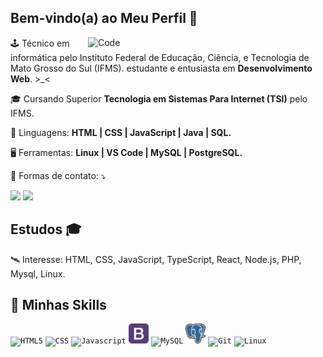 ## Bem-vindo(a) ao Meu Perfil 👾

<img src="https://media.tenor.com/sboZxklZ2pcAAAAC/8bit-space.gif" min-width="380px" max-width="380px" width="380px" align="right" alt="Code">

<p align="left"> 
  🕹️ Técnico em informática pelo Instituto Federal de Educação, Ciência, e Tecnologia de Mato Grosso do Sul (IFMS). estudante e entusiasta em <strong>Desenvolvimento Web</strong>. >_<
</p>

<p align="left">
  🎓 Cursando Superior <strong>Tecnologia em Sistemas Para Internet (TSI)</strong> pelo IFMS.
</p>

<p align="left">
  🦄 Linguagens: <strong>HTML | CSS | JavaScript | Java | SQL.</strong>
</p>

<p align="left">
  🖥️ Ferramentas: <strong>Linux | VS Code | MySQL | PostgreSQL.</strong>
</p>

<p align="left">
  💌 Formas de contato: ⤵️
</p>

<p align="left">
  <a href="mailto:lucas.guimaro.comerce@gmail.com" target="_blank">
    <img src="https://img.shields.io/badge/-Gmail-FF0000?style=flat-square&labelColor=FF0000&logo=gmail&logoColor=white&link=LINK-DO-SEU-EMAIL"/></a>

  <a href="https://www.linkedin.com/in/lucas-guimaro-b84b57253/" target="_blank">
    <img src="https://img.shields.io/badge/-Linkedin-0e76a8?style=flat-square&logo=Linkedin&logoColor=white&link=LINK-DO-SEU-LINKEDIN"/></a>
</p> 

## Estudos :mortar_board:

 🛰️ Interesse: HTML, CSS, JavaScript, TypeScript, React, Node.js, PHP, Mysql, Linux.

## 🚀 Minhas Skills

<code><img height="32" src="https://cdn.icon-icons.com/icons2/2107/PNG/512/file_type_html_icon_130541.png" alt="HTML5"/></code>
<code><img height="32" src="https://cdn.icon-icons.com/icons2/1826/PNG/512/4202020css3htmllogosocialsocialmedia-115668_115633.png" alt="CSS"/></code>
<code><img height="32" src="https://cdn.icon-icons.com/icons2/2108/PNG/512/javascript_icon_130900.png" alt="Javascript"/></code>
<code><img height="32" src="https://raw.githubusercontent.com/github/explore/80688e429a7d4ef2fca1e82350fe8e3517d3494d/topics/bootstrap/bootstrap.png" alt="Bootstrap"/></code>
<code><img height="32" src="https://cdn.icon-icons.com/icons2/1381/PNG/512/mysqlworkbench_93532.png" alt="MySQL"/></code>
<code><img height="32" src="https://raw.githubusercontent.com/github/explore/80688e429a7d4ef2fca1e82350fe8e3517d3494d/topics/postgresql/postgresql.png" alt="PostegreSQL"/></code>
<code><img height="32" src="https://cdn.icon-icons.com/icons2/2107/PNG/512/file_type_git_icon_130581.png" alt="Git"/></code>
<code><img height="32" src="https://cdn.icon-icons.com/icons2/2415/PNG/512/linux_original_logo_icon_146433.png" alt="Linux"/></code>
 
 <br>

</div>
